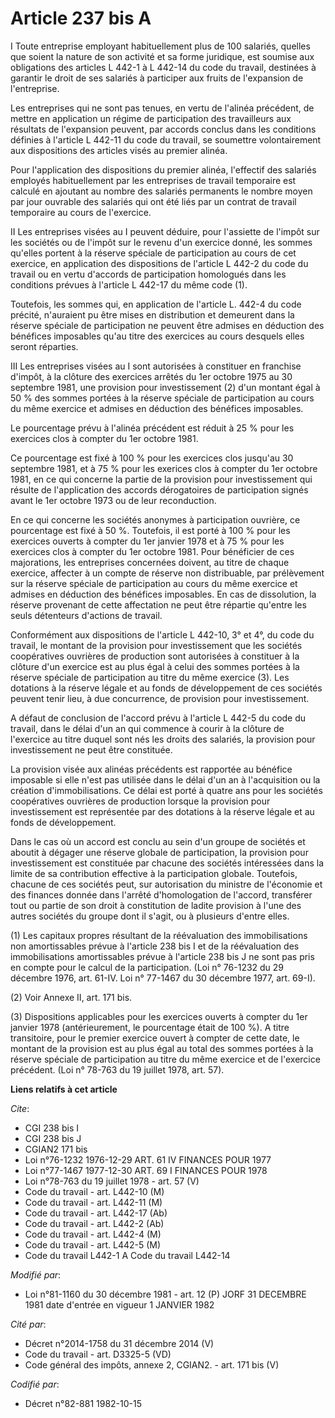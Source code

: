 # Article 237 bis A

I  Toute entreprise employant habituellement plus de 100 salariés, quelles que soient la nature de son activité et sa forme
juridique, est soumise aux obligations des articles L 442-1 à L 442-14 du code du travail, destinées à garantir le droit de
ses salariés à participer aux fruits de l'expansion de l'entreprise.

Les entreprises qui ne sont pas tenues, en vertu de l'alinéa précédent, de mettre en application un régime de participation
des travailleurs aux résultats de l'expansion peuvent, par accords conclus dans les conditions définies à l'article L 442-11
du code du travail, se soumettre volontairement aux dispositions des articles visés au premier alinéa.

Pour l'application des dispositions du premier alinéa, l'effectif des salariés employés habituellement par les entreprises de
travail temporaire est calculé en ajoutant au nombre des salariés permanents le nombre moyen par jour ouvrable des salariés
qui ont été liés par un contrat de travail temporaire au cours de l'exercice.

II  Les entreprises visées au I peuvent déduire, pour l'assiette de l'impôt sur les sociétés ou de l'impôt sur le revenu d'un
exercice donné, les sommes qu'elles portent à la réserve spéciale de participation au cours de cet exercice, en application
des dispositions de l'article L 442-2 du code du travail ou en vertu d'accords de participation homologués dans les
conditions prévues à l'article L 442-17 du même code (1).

Toutefois, les sommes qui, en application de l'article L. 442-4 du code précité, n'auraient pu être mises en distribution et
demeurent dans la réserve spéciale de participation ne peuvent être admises en déduction des bénéfices imposables qu'au titre
des exercices au cours desquels elles seront réparties.

III  Les entreprises visées au I sont autorisées à constituer en franchise d'impôt, à la clôture des exercices arrêtés du 1er
octobre 1975 au 30 septembre 1981, une provision pour investissement (2) d'un montant égal à 50 % des sommes portées à la
réserve spéciale de participation au cours du même exercice et admises en déduction des bénéfices imposables.

Le pourcentage prévu à l'alinéa précédent est réduit à 25 % pour les exercices clos à compter du 1er octobre 1981.

Ce pourcentage est fixé à 100 % pour les exercices clos jusqu'au 30 septembre 1981, et à 75 % pour les exerices clos à
compter du 1er octobre 1981, en ce qui concerne la partie de la provision pour investissement qui résulte de l'application
des accords dérogatoires de participation signés avant le 1er octobre 1973 ou de leur reconduction.

En ce qui concerne les sociétés anonymes à participation ouvrière, ce pourcentage est fixé à 50 %. Toutefois, il est porté à
100 % pour les exercices ouverts à compter du 1er janvier 1978 et à 75 % pour les exercices clos à compter du 1er octobre
1981. Pour bénéficier de ces majorations, les entreprises concernées doivent, au titre de chaque exercice, affecter à un
compte de réserve non distribuable, par prélèvement sur la réserve spéciale de participation au cours du même exercice et
admises en déduction des bénéfices imposables. En cas de dissolution, la réserve provenant de cette affectation ne peut être
répartie qu'entre les seuls détenteurs d'actions de travail.

Conformément aux dispositions de l'article L 442-10, 3° et 4°, du code du travail, le montant de la provision pour
investissement que les sociétés coopératives ouvrières de production sont autorisées à constituer à la clôture d'un exercice
est au plus égal à celui des sommes portées à la réserve spéciale de participation au titre du même exercice (3). Les
dotations à la réserve légale et au fonds de développement de ces sociétés peuvent tenir lieu, à due concurrence, de
provision pour investissement.

A défaut de conclusion de l'accord prévu à l'article L 442-5 du code du travail, dans le délai d'un an qui commence à courir
à la clôture de l'exercice au titre duquel sont nés les droits des salariés, la provision pour investissement ne peut être
constituée.

La provision visée aux alinéas précédents est rapportée au bénéfice imposable si elle n'est pas utilisée dans le délai d'un
an à l'acquisition ou la création d'immobilisations. Ce délai est porté à quatre ans pour les sociétés coopératives ouvrières
de production lorsque la provision pour investissement est représentée par des dotations à la réserve légale et au fonds de
développement.

Dans le cas où un accord est conclu au sein d'un groupe de sociétés et aboutit à dégager une réserve globale de
participation, la provision pour investissement est constituée par chacune des sociétés intéressées dans la limite de sa
contribution effective à la participation globale. Toutefois, chacune de ces sociétés peut, sur autorisation du ministre de
l'économie et des finances donnée dans l'arrêté d'homologation de l'accord, transférer tout ou partie de son droit à
constitution de ladite provision à l'une des autres sociétés du groupe dont il s'agit, ou à plusieurs d'entre elles.

(1)  Les capitaux propres résultant de la réévaluation des immobilisations non amortissables prévue à l'article 238 bis I et
de la réévaluation des immobilisations amortissables prévue à l'article 238 bis J ne sont pas pris en compte pour le calcul
de la participation. (Loi n° 76-1232 du 29 décembre 1976, art. 61-IV. Loi n° 77-1467 du 30 décembre 1977, art. 69-I).

(2)  Voir Annexe II, art. 171 bis.

(3) Dispositions applicables pour les exercices ouverts à compter du 1er janvier 1978 (antérieurement, le pourcentage était
de 100 %). A titre transitoire, pour le premier exercice ouvert à compter de cette date, le montant de la provision est au
plus égal au total des sommes portées à la réserve spéciale de participation au titre du même exercice et de l'exercice
précédent. (Loi n° 78-763 du 19 juillet 1978, art. 57).

**Liens relatifs à cet article**

_Cite_:

  - CGI 238 bis I
  - CGI 238 bis J
  - CGIAN2 171 bis
  - Loi n°76-1232 1976-12-29 ART. 61 IV FINANCES POUR 1977
  - Loi n°77-1467 1977-12-30 ART. 69 I FINANCES POUR 1978
  - Loi n°78-763 du 19 juillet 1978 - art. 57 (V)
  - Code du travail - art. L442-10 (M)
  - Code du travail - art. L442-11 (M)
  - Code du travail - art. L442-17 (Ab)
  - Code du travail - art. L442-2 (Ab)
  - Code du travail - art. L442-4 (M)
  - Code du travail - art. L442-5 (M)
  - Code du travail L442-1 A Code du travail L442-14

_Modifié par_:

  - Loi n°81-1160 du 30 décembre 1981 - art. 12 (P) JORF 31 DECEMBRE 1981 date d'entrée en vigueur 1 JANVIER 1982

_Cité par_:

  - Décret n°2014-1758 du 31 décembre 2014 (V)
  - Code du travail - art. D3325-5 (VD)
  - Code général des impôts, annexe 2, CGIAN2. - art. 171 bis (V)

_Codifié par_:

  - Décret n°82-881 1982-10-15
